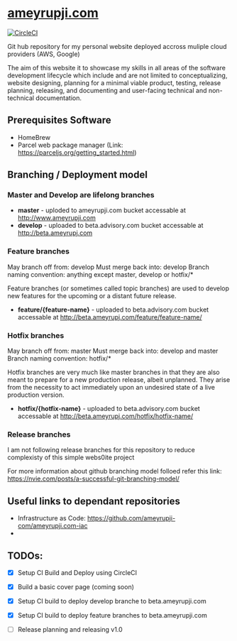 # [ameyrupji.com](http://www.ameyrupji.com/)

[![CircleCI](https://circleci.com/gh/ameyrupji-com/ameyrupji.com.svg?style=svg)](https://circleci.com/gh/ameyrupji-com/ameyrupji.com)


Git hub repository for my personal website deployed accross muliple cloud providers (AWS, Google)

The aim of this website it to showcase my skills in all areas of the software development lifecycle which include and are not limited to conceptualizing, website designing, planning for a minimal viable product, testing, release planning, releasing, and documenting and user-facing technical and non-technical documentation.


## Prerequisites Software

- HomeBrew
- Parcel web package manager (Link: https://parceljs.org/getting_started.html)


## Branching / Deployment model

### Master and Develop are lifelong branches

- **master** - uploded to ameyrupji.com bucket accessable at http://www.ameyrupji.com
- **develop** - uploaded to beta.advisory.com bucket accessable at http://beta.ameyrupj.com

### Feature branches

May branch off from: develop
Must merge back into: develop
Branch naming convention: anything except master, develop or hotfix/*

Feature branches (or sometimes called topic branches) are used to develop new features for the upcoming or a distant future release. 

- **feature/{feature-name}** - uploaded to beta.advisory.com bucket accessable at http://beta.ameyrupj.com/feature/feature-name/ 


### Hotfix branches

May branch off from: master
Must merge back into: develop and master
Branch naming convention: hotfix/*

Hotfix branches are very much like master branches in that they are also meant to prepare for a new production release, albeit unplanned. They arise from the necessity to act immediately upon an undesired state of a live production version.

- **hotfix/{hotfix-name}** - uploaded to beta.advisory.com bucket accessable at http://beta.ameyrupj.com/hotfix/hotfix-name/ 

### Release branches
I am not following release branches for this repository to reduce complexisty of this simple webs0ite project

For more information about github branching model folloed refer this link: https://nvie.com/posts/a-successful-git-branching-model/

## Useful links to dependant repositories

- Infrastructure as Code: https://github.com/ameyrupji-com/ameyrupji.com-iac
- 

## TODOs:
- [x] Setup CI Build and Deploy using CircleCI
- [x] Build a basic cover page (coming soon)
- [x] Setup CI build to deploy develop branche to beta.ameyrupji.com
- [x] Setup CI build to deploy feature branches to beta.ameyrupji.com
- [ ] Release planning and releasing v1.0


